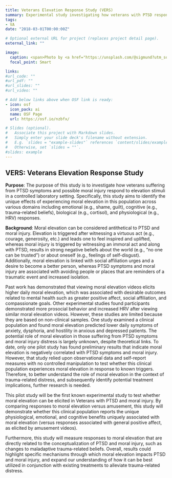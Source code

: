 ```yaml
---
title: Veterans Elevation Response Study (VERS)
summary: Experimental study investigating how veterans with PTSD respond to moral elevation stimuli in a controlled environment.
tags:
- VA
date: "2018-03-01T00:00:00Z"

# Optional external URL for project (replaces project detail page).
external_link: ""

image:
  caption: <span>Photo by <a href="https://unsplash.com/@sigmund?utm_source=unsplash&amp;utm_medium=referral&amp;utm_content=creditCopyText">Sigmund</a> on <a href="https://unsplash.com/s/photos/testing?utm_source=unsplash&amp;utm_medium=referral&amp;utm_content=creditCopyText">Unsplash</a></span>
  focal_point: Smart

links:
#url_code: ""
#url_pdf: ""
#url_slides: ""
#url_video: ""

# Add below links above when OSF link is ready:
- icon: osf
  icon_pack: ai
  name: OSF Page
  url: https://osf.io/nzbfx/

# Slides (optional).
#   Associate this project with Markdown slides.
#   Simply enter your slide deck's filename without extension.
#   E.g. `slides = "example-slides"` references `content/slides/example-slides.md`.
#   Otherwise, set `slides = ""`.
#slides: example
---
```

## **VERS**: **V**eterans **E**levation **R**esponse **S**tudy

**Purpose**: 
The purpose of this study is to investigate how veterans suffering from PTSD symptoms and possible moral injury respond to elevation stimuli in a controlled laboratory setting. Specifically, this study aims to identify the unique effects of experiencing moral elevation in this population across various domains including emotional (e.g., shame, guilt), cognitive (e.g., trauma-related beliefs), biological (e.g., cortisol), and physiological (e.g., HRV) responses.

**Background**: 
Moral elevation can be considered antithetical to PTSD and moral injury. Elevation is triggered after witnessing a virtuous act (e.g., courage, generosity, etc.) and leads one to feel inspired and uplifted, whereas moral injury is triggered by witnessing an immoral act and along with PTSD, results in strong negative beliefs about the world (e.g., “no one can be trusted”) or about oneself (e.g., feelings of self-disgust). Additionally, moral elevation is linked with social affiliation urges and a desire to become a better person, whereas PTSD symptoms and moral injury are associated with avoiding people or places that are reminders of a traumatic event and increased isolation.

Past work has demonstrated that viewing moral elevation videos elicits higher daily moral elevation, which was associated with desirable outcomes related to mental health such as greater positive affect, social affiliation, and compassionate goals. Other experimental studies found participants demonstrated more prosocial behavior and increased HRV after viewing similar moral elevation videos. However, these studies are limited because they are based on non-clinical samples. One study examined a clinical population and found moral elevation predicted lower daily symptoms of anxiety, dysphoria, and hostility in anxious and depressed patients. The potential role of moral elevation in those suffering from PTSD symptoms and moral injury distress is largely unknown, despite theoretical links. To date, only one pilot study has found preliminary results that indicate moral elevation is negatively correlated with PTSD symptoms and moral injury. However, that study relied upon observational data and self-report measures with no controlled manipulation to test whether this clinical population experiences moral elevation in response to known triggers. Therefore, to better understand the role of moral elevation in the context of trauma-related distress, and subsequently identify potential treatment implications, further research is needed.

This pilot study will be the first known experimental study to test whether moral elevation can be elicited in Veterans with PTSD and moral injury. By comparing responses to moral elevation versus amusement, this study will demonstrate whether this clinical population reports the unique physiological, emotional, and cognitive benefits uniquely associated with moral elevation (versus responses associated with general positive affect, as elicited by amusement videos).

Furthermore, this study will measure responses to moral elevation that are directly related to the conceptualization of PTSD and moral injury, such as changes to maladaptive trauma-related beliefs. Overall, results could highlight specific mechanisms through which moral elevation impacts PTSD and moral injury, and expand our understanding of how it can be best utilized in conjunction with existing treatments to alleviate trauma-related distress.